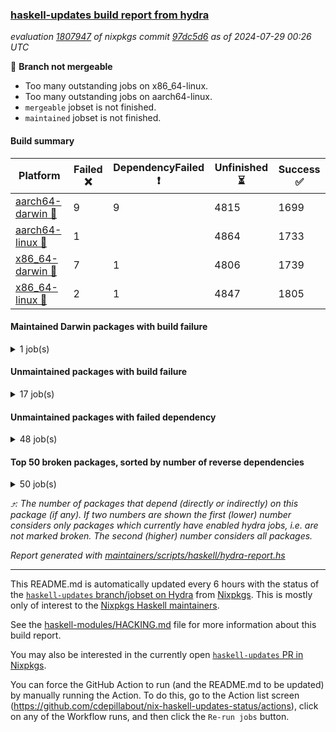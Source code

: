### [haskell-updates build report from hydra](https://hydra.nixos.org/jobset/nixpkgs/haskell-updates)
*evaluation [1807947](https://hydra.nixos.org/eval/1807947) of nixpkgs commit [97dc5d6](https://github.com/NixOS/nixpkgs/commits/97dc5d6809b590f6fce2e4e0d77ec5bde9b370fb) as of 2024-07-29 00:26 UTC*

🔴 **Branch not mergeable**
  * Too many outstanding jobs on x86_64-linux.
  * Too many outstanding jobs on aarch64-linux.
  * `mergeable` jobset is not finished.
  * `maintained` jobset is not finished.

#### Build summary

 | Platform | Failed ❌ | DependencyFailed ❗ | Unfinished ⏳ | Success ✅ | 
 | --- | --- | --- | --- | --- | 
 | [aarch64-darwin 🍏](https://hydra.nixos.org/eval/1807947?filter=.aarch64-darwin) | 9 | 9 | 4815 | 1699 | 
 | [aarch64-linux 📱](https://hydra.nixos.org/eval/1807947?filter=.aarch64-linux) | 1 |  | 4864 | 1733 | 
 | [x86_64-darwin 🍎](https://hydra.nixos.org/eval/1807947?filter=.x86_64-darwin) | 7 | 1 | 4806 | 1739 | 
 | [x86_64-linux 🐧](https://hydra.nixos.org/eval/1807947?filter=.x86_64-linux) | 2 | 1 | 4847 | 1805 | 
#### Maintained Darwin packages with build failure
<details><summary>1 job(s) </summary>

- [ ] [[🍏❌]](https://hydra.nixos.org/build/267982435) [[🍎✅]](https://hydra.nixos.org/build/267978107) [haskellPackages.postgresql-simple](https://hydra.nixos.org/eval/1807947?filter=haskellPackages.postgresql-simple) @maralorn
</details>

#### Unmaintained packages with build failure
<details><summary>17 job(s) </summary>

- [ ] [[🍏⏳]](https://hydra.nixos.org/build/267980606) [[📱✅]](https://hydra.nixos.org/build/267983853) [[🍎❌]](https://hydra.nixos.org/build/267969529) [[🐧⏳]](https://hydra.nixos.org/build/267977986) [haskellPackages.fmt](https://hydra.nixos.org/eval/1807947?filter=haskellPackages.fmt)  ⤴️ 7 | 26
- [ ] [[🍏❌]](https://hydra.nixos.org/build/267974125) [[📱⏳]](https://hydra.nixos.org/build/267985571) [[🍎⏳]](https://hydra.nixos.org/build/267972867) [[🐧⏳]](https://hydra.nixos.org/build/267979335) [haskellPackages.llvm-tf](https://hydra.nixos.org/eval/1807947?filter=haskellPackages.llvm-tf)  ⤴️ 3 | 6
- [ ] [[🍏❌]](https://hydra.nixos.org/build/267979403) [[📱✅]](https://hydra.nixos.org/build/267967194) [[🍎⏳]](https://hydra.nixos.org/build/267968127) [[🐧⏳]](https://hydra.nixos.org/build/267978005) [haskellPackages.lbfgs](https://hydra.nixos.org/eval/1807947?filter=haskellPackages.lbfgs)  ⤴️ 2 | 3
- [ ] [[🍏❌]](https://hydra.nixos.org/build/267986480) [[📱⏳]](https://hydra.nixos.org/build/267981949) [[🍎⏳]](https://hydra.nixos.org/build/267967931) [[🐧⏳]](https://hydra.nixos.org/build/267983595) [haskellPackages.posix-socket](https://hydra.nixos.org/eval/1807947?filter=haskellPackages.posix-socket)  ⤴️ 1 | 2
- [ ] [[🍏⏳]](https://hydra.nixos.org/build/267974335) [[📱⏳]](https://hydra.nixos.org/build/267988517) [[🍎❌]](https://hydra.nixos.org/build/267986416) [[🐧⏳]](https://hydra.nixos.org/build/267985130) [haskellPackages.libxml-sax](https://hydra.nixos.org/eval/1807947?filter=haskellPackages.libxml-sax)  ⤴️ 0 | 21
- [ ] [[🍏⏳]](https://hydra.nixos.org/build/267966639) [[📱⏳]](https://hydra.nixos.org/build/267981486) [[🍎❌]](https://hydra.nixos.org/build/267966191) [[🐧⏳]](https://hydra.nixos.org/build/267973071) [haskellPackages.bytestring-encoding](https://hydra.nixos.org/eval/1807947?filter=haskellPackages.bytestring-encoding)  ⤴️ 0 | 6
- [ ] [[🍏⏳]](https://hydra.nixos.org/build/267962588) [[📱⏳]](https://hydra.nixos.org/build/267970509) [[🍎❌]](https://hydra.nixos.org/build/267964256) [[🐧⏳]](https://hydra.nixos.org/build/267964114) [haskellPackages.mptcp](https://hydra.nixos.org/eval/1807947?filter=haskellPackages.mptcp)  ⤴️ 0 | 2
- [ ] [[🍏❌]](https://hydra.nixos.org/build/267988236) [[🍎❌]](https://hydra.nixos.org/build/267984803) [haskellPackages.barbly](https://hydra.nixos.org/eval/1807947?filter=haskellPackages.barbly) 
- [ ] [[🍏⏳]](https://hydra.nixos.org/build/267973270) [[📱⏳]](https://hydra.nixos.org/build/267965634) [[🍎❌]](https://hydra.nixos.org/build/267989018) [[🐧⏳]](https://hydra.nixos.org/build/267967997) [haskellPackages.epub-metadata](https://hydra.nixos.org/eval/1807947?filter=haskellPackages.epub-metadata) 
- [ ] [[🍏❌]](https://hydra.nixos.org/build/267962636) [[📱⏳]](https://hydra.nixos.org/build/267988083) [[🍎⏳]](https://hydra.nixos.org/build/267971645) [[🐧⏳]](https://hydra.nixos.org/build/267969971) [haskellPackages.exinst-base](https://hydra.nixos.org/eval/1807947?filter=haskellPackages.exinst-base) 
- [ ] [[🍏⏳]](https://hydra.nixos.org/build/267973626) [[📱⏳]](https://hydra.nixos.org/build/267978388) [[🍎⏳]](https://hydra.nixos.org/build/267979122) [[🐧❌]](https://hydra.nixos.org/build/267983149) [haskellPackages.gi-gtk_4](https://hydra.nixos.org/eval/1807947?filter=haskellPackages.gi-gtk_4) 
- [ ] [[🍏❌]](https://hydra.nixos.org/build/267978638) [[📱⏳]](https://hydra.nixos.org/build/267974369) [[🍎⏳]](https://hydra.nixos.org/build/267969791) [[🐧⏳]](https://hydra.nixos.org/build/267982064) [haskellPackages.gtk-traymanager](https://hydra.nixos.org/eval/1807947?filter=haskellPackages.gtk-traymanager) 
- [ ] [[🍏⏳]](https://hydra.nixos.org/build/267970464) [[📱⏳]](https://hydra.nixos.org/build/267971592) [[🍎❌]](https://hydra.nixos.org/build/267965650) [[🐧⏳]](https://hydra.nixos.org/build/267986652) [haskellPackages.interprocess](https://hydra.nixos.org/eval/1807947?filter=haskellPackages.interprocess) 
- [ ] [[🍏❌]](https://hydra.nixos.org/build/267966894) [[📱⏳]](https://hydra.nixos.org/build/267985856) [[🍎⏳]](https://hydra.nixos.org/build/267962045) [[🐧⏳]](https://hydra.nixos.org/build/267968912) [haskellPackages.posix-timer](https://hydra.nixos.org/eval/1807947?filter=haskellPackages.posix-timer) 
- [ ] [[🍏⏳]](https://hydra.nixos.org/build/267985847) [[📱⏳]](https://hydra.nixos.org/build/267974107) [[🍎⏳]](https://hydra.nixos.org/build/267962166) [[🐧❌]](https://hydra.nixos.org/build/267966912) [haskellPackages.psc-ide](https://hydra.nixos.org/eval/1807947?filter=haskellPackages.psc-ide) 
- [ ] [[🍏⏳]](https://hydra.nixos.org/build/267977100) [[📱❌]](https://hydra.nixos.org/build/267965698) [[🍎⏳]](https://hydra.nixos.org/build/267967002) [[🐧⏳]](https://hydra.nixos.org/build/267964841) [haskellPackages.purescript-tsd-gen](https://hydra.nixos.org/eval/1807947?filter=haskellPackages.purescript-tsd-gen) 
- [ ] [[🍏❌]](https://hydra.nixos.org/build/267971037) [[📱⏳]](https://hydra.nixos.org/build/267980045) [[🍎⏳]](https://hydra.nixos.org/build/267963938) [[🐧⏳]](https://hydra.nixos.org/build/267974926) [haskellPackages.zxcvbn-c](https://hydra.nixos.org/eval/1807947?filter=haskellPackages.zxcvbn-c) 
</details>

#### Unmaintained packages with failed dependency
<details><summary>48 job(s) </summary>

- [ ] [hpack](https://hydra.nixos.org/eval/1807947?filter=hpack)  ⤴️ 3 | 15
  - [[🍏✅]](https://hydra.nixos.org/build/267975536) [[📱✅]](https://hydra.nixos.org/build/267989443) [[🍎✅]](https://hydra.nixos.org/build/267964647) [[🐧✅]](https://hydra.nixos.org/build/267986760) [toplevel](https://hydra.nixos.org/eval/1807947?filter=hpack)
  - [[🍏❗]](https://hydra.nixos.org/build/267978169) [[📱⏳]](https://hydra.nixos.org/build/267968399) [[🍎⏳]](https://hydra.nixos.org/build/267973901) [[🐧⏳]](https://hydra.nixos.org/build/267972470) [haskell.packages.ghc8107](https://hydra.nixos.org/eval/1807947?filter=haskell.packages.ghc8107.hpack)
  - [[🍏⏳]](https://hydra.nixos.org/build/267968456) [[📱✅]](https://hydra.nixos.org/build/267963397) [[🍎⏳]](https://hydra.nixos.org/build/267987467) [[🐧✅]](https://hydra.nixos.org/build/267984242) [haskell.packages.ghc902](https://hydra.nixos.org/eval/1807947?filter=haskell.packages.ghc902.hpack)
  - [[🍏⏳]](https://hydra.nixos.org/build/267977753) [[📱⏳]](https://hydra.nixos.org/build/267964246) [[🍎⏳]](https://hydra.nixos.org/build/267989535) [[🐧✅]](https://hydra.nixos.org/build/267981765) [haskell.packages.ghc925](https://hydra.nixos.org/eval/1807947?filter=haskell.packages.ghc925.hpack)
  - [[🍏⏳]](https://hydra.nixos.org/build/267981061) [[📱⏳]](https://hydra.nixos.org/build/267972420) [[🍎⏳]](https://hydra.nixos.org/build/267982417) [[🐧⏳]](https://hydra.nixos.org/build/267967077) [haskell.packages.ghc926](https://hydra.nixos.org/eval/1807947?filter=haskell.packages.ghc926.hpack)
  - [[🍏⏳]](https://hydra.nixos.org/build/267963295) [[📱⏳]](https://hydra.nixos.org/build/267970858) [[🍎⏳]](https://hydra.nixos.org/build/267981192) [[🐧⏳]](https://hydra.nixos.org/build/267983148) [haskell.packages.ghc927](https://hydra.nixos.org/eval/1807947?filter=haskell.packages.ghc927.hpack)
  - [[🍏✅]](https://hydra.nixos.org/build/267977678) [[📱✅]](https://hydra.nixos.org/build/267966472) [[🍎⏳]](https://hydra.nixos.org/build/267970842) [[🐧⏳]](https://hydra.nixos.org/build/267980889) [haskell.packages.ghc928](https://hydra.nixos.org/eval/1807947?filter=haskell.packages.ghc928.hpack)
  - [[🍏⏳]](https://hydra.nixos.org/build/267968228) [[📱✅]](https://hydra.nixos.org/build/267984593) [[🍎✅]](https://hydra.nixos.org/build/267966075) [[🐧⏳]](https://hydra.nixos.org/build/267983919) [haskell.packages.ghc945](https://hydra.nixos.org/eval/1807947?filter=haskell.packages.ghc945.hpack)
  - [[🍏⏳]](https://hydra.nixos.org/build/267973038) [[📱✅]](https://hydra.nixos.org/build/267967211) [[🍎✅]](https://hydra.nixos.org/build/267976091) [[🐧✅]](https://hydra.nixos.org/build/267988132) [haskell.packages.ghc946](https://hydra.nixos.org/eval/1807947?filter=haskell.packages.ghc946.hpack)
  - [[🍏⏳]](https://hydra.nixos.org/build/267982050) [[📱⏳]](https://hydra.nixos.org/build/267968901) [[🍎⏳]](https://hydra.nixos.org/build/267976659) [[🐧✅]](https://hydra.nixos.org/build/267965857) [haskell.packages.ghc947](https://hydra.nixos.org/eval/1807947?filter=haskell.packages.ghc947.hpack)
  - [[🍏⏳]](https://hydra.nixos.org/build/267989022) [[📱⏳]](https://hydra.nixos.org/build/267983242) [[🍎⏳]](https://hydra.nixos.org/build/267980095) [[🐧⏳]](https://hydra.nixos.org/build/267989006) [haskell.packages.ghc948](https://hydra.nixos.org/eval/1807947?filter=haskell.packages.ghc948.hpack)
  - [[🍏⏳]](https://hydra.nixos.org/build/267975036) [[📱⏳]](https://hydra.nixos.org/build/267962400) [[🍎✅]](https://hydra.nixos.org/build/267988189) [[🐧⏳]](https://hydra.nixos.org/build/267983387) [haskell.packages.ghc963](https://hydra.nixos.org/eval/1807947?filter=haskell.packages.ghc963.hpack)
  - [[🍏⏳]](https://hydra.nixos.org/build/267966860) [[📱⏳]](https://hydra.nixos.org/build/267962973) [[🍎⏳]](https://hydra.nixos.org/build/267972757) [[🐧⏳]](https://hydra.nixos.org/build/267973430) [haskell.packages.ghc964](https://hydra.nixos.org/eval/1807947?filter=haskell.packages.ghc964.hpack)
  - [[🍏⏳]](https://hydra.nixos.org/build/267977051) [[📱⏳]](https://hydra.nixos.org/build/267974591) [[🍎⏳]](https://hydra.nixos.org/build/267981314) [[🐧⏳]](https://hydra.nixos.org/build/267974757) [haskell.packages.ghc965](https://hydra.nixos.org/eval/1807947?filter=haskell.packages.ghc965.hpack)
  - [[🍏✅]](https://hydra.nixos.org/build/267971259) [[📱⏳]](https://hydra.nixos.org/build/267976326) [[🍎⏳]](https://hydra.nixos.org/build/267979114) [[🐧✅]](https://hydra.nixos.org/build/267987377) [haskell.packages.ghc966](https://hydra.nixos.org/eval/1807947?filter=haskell.packages.ghc966.hpack)
  - [[🍏⏳]](https://hydra.nixos.org/build/267981633) [[📱✅]](https://hydra.nixos.org/build/267975139) [[🍎⏳]](https://hydra.nixos.org/build/267975429) [[🐧⏳]](https://hydra.nixos.org/build/267986715) [haskell.packages.ghc981](https://hydra.nixos.org/eval/1807947?filter=haskell.packages.ghc981.hpack)
  - [[🍏⏳]](https://hydra.nixos.org/build/267968511) [[📱⏳]](https://hydra.nixos.org/build/267964793) [[🍎⏳]](https://hydra.nixos.org/build/267967745) [[🐧⏳]](https://hydra.nixos.org/build/267980017) [haskell.packages.ghc982](https://hydra.nixos.org/eval/1807947?filter=haskell.packages.ghc982.hpack)
  - [[🍏⏳]](https://hydra.nixos.org/build/267980228) [[📱✅]](https://hydra.nixos.org/build/267966889) [[🍎✅]](https://hydra.nixos.org/build/267982834) [[🐧⏳]](https://hydra.nixos.org/build/267983445) [haskellPackages](https://hydra.nixos.org/eval/1807947?filter=haskellPackages.hpack)
- [ ] [[🍏❗]](https://hydra.nixos.org/build/267987918) [[📱⏳]](https://hydra.nixos.org/build/267979240) [[🍎⏳]](https://hydra.nixos.org/build/267988451) [[🐧⏳]](https://hydra.nixos.org/build/267966657) [haskellPackages.llvm-extra](https://hydra.nixos.org/eval/1807947?filter=haskellPackages.llvm-extra)  ⤴️ 2 | 5
- [ ] [[🍏❗]](https://hydra.nixos.org/build/267987181) [[📱⏳]](https://hydra.nixos.org/build/267964229) [[🍎⏳]](https://hydra.nixos.org/build/267978142) [[🐧⏳]](https://hydra.nixos.org/build/267962941) [haskellPackages.llvm-dsl](https://hydra.nixos.org/eval/1807947?filter=haskellPackages.llvm-dsl)  ⤴️ 1 | 3
- [ ] [[🍏❗]](https://hydra.nixos.org/build/267967221) [[📱⏳]](https://hydra.nixos.org/build/267972298) [[🍎⏳]](https://hydra.nixos.org/build/267966964) [[🐧⏳]](https://hydra.nixos.org/build/267968198) [haskellPackages.opaleye](https://hydra.nixos.org/eval/1807947?filter=haskellPackages.opaleye)  ⤴️ 0 | 9
- [ ] [[🍏❗]](https://hydra.nixos.org/build/267981317) [[📱⏳]](https://hydra.nixos.org/build/267966943) [[🍎⏳]](https://hydra.nixos.org/build/267983465) [[🐧⏳]](https://hydra.nixos.org/build/267987611) [haskellPackages.network-dns](https://hydra.nixos.org/eval/1807947?filter=haskellPackages.network-dns)  ⤴️ 0 | 1
- [ ] [cabal2nix-unstable](https://hydra.nixos.org/eval/1807947?filter=cabal2nix-unstable) 
  - [[🍏❗]](https://hydra.nixos.org/build/267974874) [[📱⏳]](https://hydra.nixos.org/build/267962490) [[🍎⏳]](https://hydra.nixos.org/build/267978568) [[🐧⏳]](https://hydra.nixos.org/build/267972710) [haskell.packages.ghc8107](https://hydra.nixos.org/eval/1807947?filter=haskell.packages.ghc8107.cabal2nix-unstable)
  - [[🍏⏳]](https://hydra.nixos.org/build/267984579) [[📱✅]](https://hydra.nixos.org/build/267980389) [[🍎⏳]](https://hydra.nixos.org/build/267979352) [[🐧⏳]](https://hydra.nixos.org/build/267968952) [haskell.packages.ghc902](https://hydra.nixos.org/eval/1807947?filter=haskell.packages.ghc902.cabal2nix-unstable)
  - [[🍏⏳]](https://hydra.nixos.org/build/267972084) [[📱⏳]](https://hydra.nixos.org/build/267977080) [[🍎⏳]](https://hydra.nixos.org/build/267980253) [[🐧⏳]](https://hydra.nixos.org/build/267968386) [haskell.packages.ghc925](https://hydra.nixos.org/eval/1807947?filter=haskell.packages.ghc925.cabal2nix-unstable)
  - [[🍏⏳]](https://hydra.nixos.org/build/267982214) [[📱⏳]](https://hydra.nixos.org/build/267968811) [[🍎⏳]](https://hydra.nixos.org/build/267978081) [[🐧⏳]](https://hydra.nixos.org/build/267962256) [haskell.packages.ghc926](https://hydra.nixos.org/eval/1807947?filter=haskell.packages.ghc926.cabal2nix-unstable)
  - [[🍏⏳]](https://hydra.nixos.org/build/267986787) [[📱⏳]](https://hydra.nixos.org/build/267980653) [[🍎⏳]](https://hydra.nixos.org/build/267977650) [[🐧⏳]](https://hydra.nixos.org/build/267975570) [haskell.packages.ghc927](https://hydra.nixos.org/eval/1807947?filter=haskell.packages.ghc927.cabal2nix-unstable)
  - [[🍏✅]](https://hydra.nixos.org/build/267964758) [[📱⏳]](https://hydra.nixos.org/build/267964913) [[🍎⏳]](https://hydra.nixos.org/build/267984210) [[🐧⏳]](https://hydra.nixos.org/build/267985809) [haskell.packages.ghc928](https://hydra.nixos.org/eval/1807947?filter=haskell.packages.ghc928.cabal2nix-unstable)
  - [[🍏⏳]](https://hydra.nixos.org/build/267962585) [[📱⏳]](https://hydra.nixos.org/build/267972784) [[🍎⏳]](https://hydra.nixos.org/build/267963300) [[🐧⏳]](https://hydra.nixos.org/build/267961805) [haskell.packages.ghc945](https://hydra.nixos.org/eval/1807947?filter=haskell.packages.ghc945.cabal2nix-unstable)
  - [[🍏⏳]](https://hydra.nixos.org/build/267984623) [[📱⏳]](https://hydra.nixos.org/build/267971006) [[🍎⏳]](https://hydra.nixos.org/build/267979690) [[🐧⏳]](https://hydra.nixos.org/build/267978195) [haskell.packages.ghc946](https://hydra.nixos.org/eval/1807947?filter=haskell.packages.ghc946.cabal2nix-unstable)
  - [[🍏⏳]](https://hydra.nixos.org/build/267973699) [[📱⏳]](https://hydra.nixos.org/build/267981996) [[🍎⏳]](https://hydra.nixos.org/build/267979484) [[🐧⏳]](https://hydra.nixos.org/build/267980823) [haskell.packages.ghc947](https://hydra.nixos.org/eval/1807947?filter=haskell.packages.ghc947.cabal2nix-unstable)
  - [[🍏⏳]](https://hydra.nixos.org/build/267984525) [[📱⏳]](https://hydra.nixos.org/build/267972585) [[🍎⏳]](https://hydra.nixos.org/build/267982086) [[🐧⏳]](https://hydra.nixos.org/build/267985364) [haskell.packages.ghc948](https://hydra.nixos.org/eval/1807947?filter=haskell.packages.ghc948.cabal2nix-unstable)
  - [[🍏⏳]](https://hydra.nixos.org/build/267968631) [[📱⏳]](https://hydra.nixos.org/build/267969149) [[🍎⏳]](https://hydra.nixos.org/build/267970964) [[🐧⏳]](https://hydra.nixos.org/build/267977475) [haskell.packages.ghc963](https://hydra.nixos.org/eval/1807947?filter=haskell.packages.ghc963.cabal2nix-unstable)
  - [[🍏⏳]](https://hydra.nixos.org/build/267969006) [[📱⏳]](https://hydra.nixos.org/build/267972679) [[🍎⏳]](https://hydra.nixos.org/build/267980990) [[🐧⏳]](https://hydra.nixos.org/build/267974172) [haskell.packages.ghc964](https://hydra.nixos.org/eval/1807947?filter=haskell.packages.ghc964.cabal2nix-unstable)
  - [[🍏⏳]](https://hydra.nixos.org/build/267971734) [[📱⏳]](https://hydra.nixos.org/build/267982811) [[🍎⏳]](https://hydra.nixos.org/build/267972438) [[🐧⏳]](https://hydra.nixos.org/build/267973902) [haskell.packages.ghc965](https://hydra.nixos.org/eval/1807947?filter=haskell.packages.ghc965.cabal2nix-unstable)
  - [[🍏⏳]](https://hydra.nixos.org/build/267967205) [[📱⏳]](https://hydra.nixos.org/build/267983809) [[🍎⏳]](https://hydra.nixos.org/build/267974321) [[🐧⏳]](https://hydra.nixos.org/build/267983261) [haskell.packages.ghc966](https://hydra.nixos.org/eval/1807947?filter=haskell.packages.ghc966.cabal2nix-unstable)
  - [[🍏⏳]](https://hydra.nixos.org/build/267979076) [[📱⏳]](https://hydra.nixos.org/build/267967506) [[🍎⏳]](https://hydra.nixos.org/build/267984830) [[🐧⏳]](https://hydra.nixos.org/build/267965585) [haskell.packages.ghc981](https://hydra.nixos.org/eval/1807947?filter=haskell.packages.ghc981.cabal2nix-unstable)
  - [[🍏⏳]](https://hydra.nixos.org/build/267989758) [[📱⏳]](https://hydra.nixos.org/build/267981810) [[🍎⏳]](https://hydra.nixos.org/build/267983529) [[🐧⏳]](https://hydra.nixos.org/build/267973607) [haskell.packages.ghc982](https://hydra.nixos.org/eval/1807947?filter=haskell.packages.ghc982.cabal2nix-unstable)
  - [[🍏⏳]](https://hydra.nixos.org/build/267981406) [[📱⏳]](https://hydra.nixos.org/build/267975679) [[🍎⏳]](https://hydra.nixos.org/build/267964501) [[🐧⏳]](https://hydra.nixos.org/build/267983697) [haskellPackages](https://hydra.nixos.org/eval/1807947?filter=haskellPackages.cabal2nix-unstable)
- [ ] [[🍏❗]](https://hydra.nixos.org/build/267969733) [[📱⏳]](https://hydra.nixos.org/build/267989298) [[🍎⏳]](https://hydra.nixos.org/build/267989415) [[🐧⏳]](https://hydra.nixos.org/build/267984257) [haskellPackages.exinst-aeson](https://hydra.nixos.org/eval/1807947?filter=haskellPackages.exinst-aeson) 
- [ ] [[📱⏳]](https://hydra.nixos.org/build/267987340) [[🐧❗]](https://hydra.nixos.org/build/267969612) [haskellPackages.gi-adwaita](https://hydra.nixos.org/eval/1807947?filter=haskellPackages.gi-adwaita) 
- [ ] [[🍏❗]](https://hydra.nixos.org/build/267981867) [[📱⏳]](https://hydra.nixos.org/build/267986025) [[🍎⏳]](https://hydra.nixos.org/build/267963428) [[🐧⏳]](https://hydra.nixos.org/build/267967289) [haskellPackages.intel-powermon](https://hydra.nixos.org/eval/1807947?filter=haskellPackages.intel-powermon) 
- [ ] [[🍏⏳]](https://hydra.nixos.org/build/267966904) [[📱✅]](https://hydra.nixos.org/build/267972512) [[🍎❗]](https://hydra.nixos.org/build/267962359) [[🐧⏳]](https://hydra.nixos.org/build/267964557) [haskellPackages.quickcheck-quid](https://hydra.nixos.org/eval/1807947?filter=haskellPackages.quickcheck-quid) 
- [ ] [spago](https://hydra.nixos.org/eval/1807947?filter=spago) 
  - [[🍏❗]](https://hydra.nixos.org/build/267974295) [[📱⏳]](https://hydra.nixos.org/build/267971105) [[🍎⏳]](https://hydra.nixos.org/build/267976165) [[🐧⏳]](https://hydra.nixos.org/build/267980427) [toplevel](https://hydra.nixos.org/eval/1807947?filter=spago)
  - [[🍏⏳]](https://hydra.nixos.org/build/267975983) [[📱⏳]](https://hydra.nixos.org/build/267977090) [[🍎⏳]](https://hydra.nixos.org/build/267983118) [[🐧⏳]](https://hydra.nixos.org/build/267979260) [haskellPackages](https://hydra.nixos.org/eval/1807947?filter=haskellPackages.spago)
</details>

#### Top 50 broken packages, sorted by number of reverse dependencies
<details><summary>50 job(s) </summary>

[gogol-core](https://packdeps.haskellers.com/reverse/gogol-core) ⤴️ 184  
[haskell98](https://packdeps.haskellers.com/reverse/haskell98) ⤴️ 152  
[failure](https://packdeps.haskellers.com/reverse/failure) ⤴️ 72  
[enumerator](https://packdeps.haskellers.com/reverse/enumerator) ⤴️ 56  
[connection](https://packdeps.haskellers.com/reverse/connection) ⤴️ 53  
[util](https://packdeps.haskellers.com/reverse/util) ⤴️ 49  
[derive](https://packdeps.haskellers.com/reverse/derive) ⤴️ 48  
[system-fileio](https://packdeps.haskellers.com/reverse/system-fileio) ⤴️ 45  
[web-routes](https://packdeps.haskellers.com/reverse/web-routes) ⤴️ 43  
[accelerate](https://packdeps.haskellers.com/reverse/accelerate) ⤴️ 42  
[syb-with-class](https://packdeps.haskellers.com/reverse/syb-with-class) ⤴️ 42  
[MonadCatchIO-transformers](https://packdeps.haskellers.com/reverse/MonadCatchIO-transformers) ⤴️ 41  
[TypeCompose](https://packdeps.haskellers.com/reverse/TypeCompose) ⤴️ 41  
[PrimitiveArray](https://packdeps.haskellers.com/reverse/PrimitiveArray) ⤴️ 35  
[crypto-random](https://packdeps.haskellers.com/reverse/crypto-random) ⤴️ 35  
[rank1dynamic](https://packdeps.haskellers.com/reverse/rank1dynamic) ⤴️ 33  
[dual](https://packdeps.haskellers.com/reverse/dual) ⤴️ 32  
[hsp](https://packdeps.haskellers.com/reverse/hsp) ⤴️ 32  
[distributed-static](https://packdeps.haskellers.com/reverse/distributed-static) ⤴️ 31  
[language-ecmascript](https://packdeps.haskellers.com/reverse/language-ecmascript) ⤴️ 31  
[distributed-process](https://packdeps.haskellers.com/reverse/distributed-process) ⤴️ 30  
[iteratee](https://packdeps.haskellers.com/reverse/iteratee) ⤴️ 29  
[polysemy-time](https://packdeps.haskellers.com/reverse/polysemy-time) ⤴️ 29  
[composite-base](https://packdeps.haskellers.com/reverse/composite-base) ⤴️ 28  
[polysemy-resume](https://packdeps.haskellers.com/reverse/polysemy-resume) ⤴️ 28  
[polysemy-conc](https://packdeps.haskellers.com/reverse/polysemy-conc) ⤴️ 27  
[regexpr](https://packdeps.haskellers.com/reverse/regexpr) ⤴️ 27  
[crypto-numbers](https://packdeps.haskellers.com/reverse/crypto-numbers) ⤴️ 25  
[either-unwrap](https://packdeps.haskellers.com/reverse/either-unwrap) ⤴️ 25  
[polysemy-log](https://packdeps.haskellers.com/reverse/polysemy-log) ⤴️ 25  
[HList](https://packdeps.haskellers.com/reverse/HList) ⤴️ 24  
[web-routes-th](https://packdeps.haskellers.com/reverse/web-routes-th) ⤴️ 24  
[Crypto](https://packdeps.haskellers.com/reverse/Crypto) ⤴️ 22  
[crypto-pubkey](https://packdeps.haskellers.com/reverse/crypto-pubkey) ⤴️ 22  
[haskelldb](https://packdeps.haskellers.com/reverse/haskelldb) ⤴️ 22  
[wxdirect](https://packdeps.haskellers.com/reverse/wxdirect) ⤴️ 22  
[BiobaseTypes](https://packdeps.haskellers.com/reverse/BiobaseTypes) ⤴️ 21  
[alg](https://packdeps.haskellers.com/reverse/alg) ⤴️ 21  
[mmsyn2](https://packdeps.haskellers.com/reverse/mmsyn2) ⤴️ 21  
[userid](https://packdeps.haskellers.com/reverse/userid) ⤴️ 21  
[wxc](https://packdeps.haskellers.com/reverse/wxc) ⤴️ 21  
[biocore](https://packdeps.haskellers.com/reverse/biocore) ⤴️ 20  
[reform](https://packdeps.haskellers.com/reverse/reform) ⤴️ 20  
[wxcore](https://packdeps.haskellers.com/reverse/wxcore) ⤴️ 20  
[attoparsec-enumerator](https://packdeps.haskellers.com/reverse/attoparsec-enumerator) ⤴️ 19  
[bytestring-show](https://packdeps.haskellers.com/reverse/bytestring-show) ⤴️ 19  
[cprng-aes](https://packdeps.haskellers.com/reverse/cprng-aes) ⤴️ 19  
[fay](https://packdeps.haskellers.com/reverse/fay) ⤴️ 19  
[harp](https://packdeps.haskellers.com/reverse/harp) ⤴️ 19  
[hsx2hs](https://packdeps.haskellers.com/reverse/hsx2hs) ⤴️ 19  
</details>


*⤴️: The number of packages that depend (directly or indirectly) on this package (if any). If two numbers are shown the first (lower) number considers only packages which currently have enabled hydra jobs, i.e. are not marked broken. The second (higher) number considers all packages.*

*Report generated with [maintainers/scripts/haskell/hydra-report.hs](https://github.com/NixOS/nixpkgs/blob/haskell-updates/maintainers/scripts/haskell/hydra-report.hs)*


----------------------------------------------------------------------

This README.md is automatically updated every 6 hours with the status of the
[`haskell-updates` branch/jobset on Hydra](https://hydra.nixos.org/jobset/nixpkgs/haskell-updates)
from [Nixpkgs](https://github.com/NixOS/nixpkgs).  This is mostly only of
interest to the [Nixpkgs Haskell maintainers](https://github.com/orgs/NixOS/teams/haskell).

See the
[haskell-modules/HACKING.md](https://github.com/NixOS/nixpkgs/blob/haskell-updates/pkgs/development/haskell-modules/HACKING.md)
file for more information about this build report.

You may also be interested in the currently open
[`haskell-updates` PR in Nixpkgs](https://github.com/nixos/nixpkgs/pulls?q=is%3Apr+is%3Aopen+head%3Ahaskell-updates).

You can force the GitHub Action to run (and the README.md to be updated) by
manually running the Action.  To do this, go to the Action list screen
(https://github.com/cdepillabout/nix-haskell-updates-status/actions),
click on any of the Workflow runs, and then click the `Re-run jobs` button.
